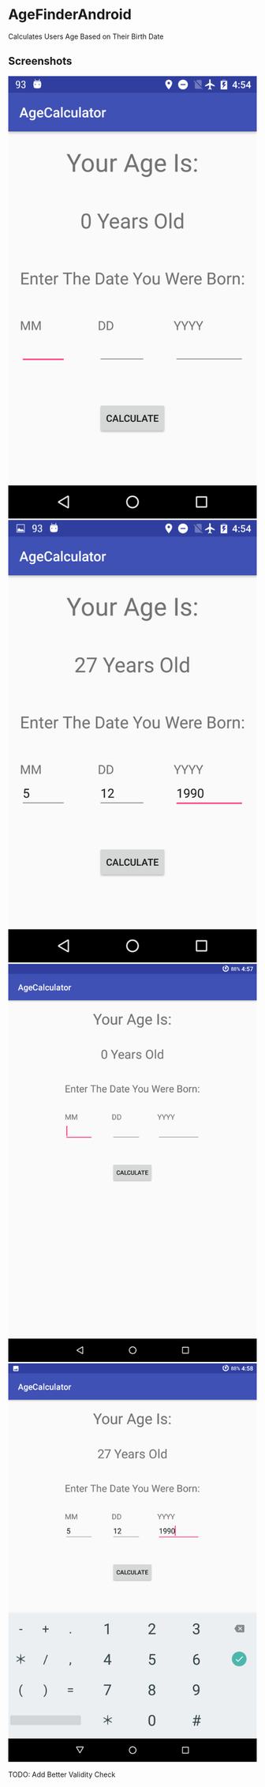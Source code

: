 # AgeFinderAndroid
Calculates Users Age Based on Their Birth Date

## Screenshots
![alt text](https://raw.githubusercontent.com/justsch/AgeFinderAndroid/master/Screenshots/ageCalcScreenshot0.PNG)
![alt text](https://raw.githubusercontent.com/justsch/AgeFinderAndroid/master/Screenshots/ageCalcScreenshot1.PNG)
![alt text](https://raw.githubusercontent.com/justsch/AgeFinderAndroid/master/Screenshots/ageCalcScreenshot2.PNG)
![alt text](https://raw.githubusercontent.com/justsch/AgeFinderAndroid/master/Screenshots/ageCalcScreenshot3.PNG)


TODO: Add Better Validity Check

